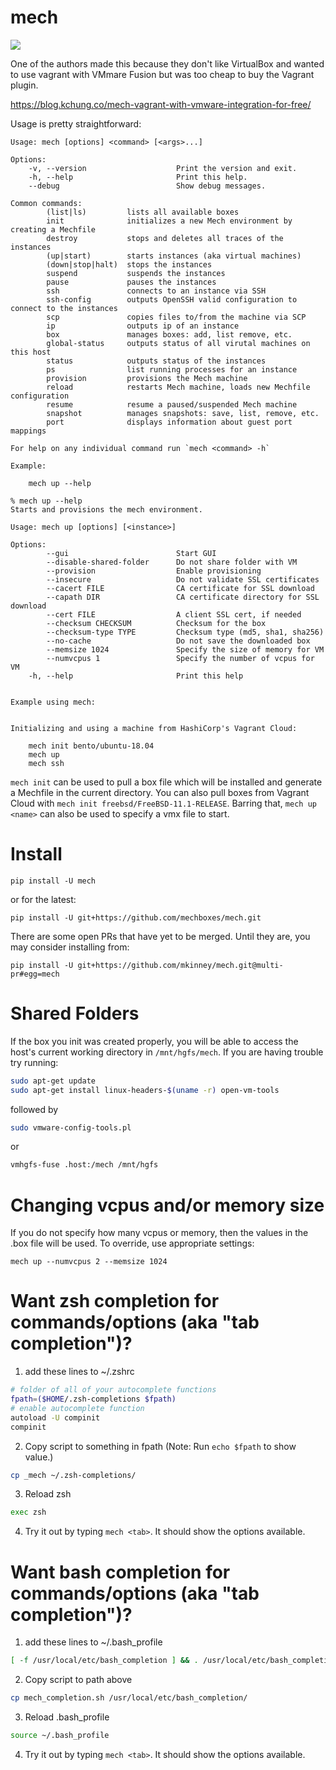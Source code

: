 # mech

![](https://github.com/actions/mkinney/mech/workflows/Python%20packaage/badge.svg)

One of the authors made this because they don't like VirtualBox and wanted to use vagrant
with VMmare Fusion but was too cheap to buy the Vagrant plugin.

https://blog.kchung.co/mech-vagrant-with-vmware-integration-for-free/

Usage is pretty straightforward:

```
Usage: mech [options] <command> [<args>...]

Options:
    -v, --version                    Print the version and exit.
    -h, --help                       Print this help.
    --debug                          Show debug messages.

Common commands:
        (list|ls)         lists all available boxes
        init              initializes a new Mech environment by creating a Mechfile
        destroy           stops and deletes all traces of the instances
        (up|start)        starts instances (aka virtual machines)
        (down|stop|halt)  stops the instances
        suspend           suspends the instances
        pause             pauses the instances
        ssh               connects to an instance via SSH
        ssh-config        outputs OpenSSH valid configuration to connect to the instances
        scp               copies files to/from the machine via SCP
        ip                outputs ip of an instance
        box               manages boxes: add, list remove, etc.
        global-status     outputs status of all virutal machines on this host
        status            outputs status of the instances
        ps                list running processes for an instance
        provision         provisions the Mech machine
        reload            restarts Mech machine, loads new Mechfile configuration
        resume            resume a paused/suspended Mech machine
        snapshot          manages snapshots: save, list, remove, etc.
        port              displays information about guest port mappings

For help on any individual command run `mech <command> -h`

Example:

    mech up --help

% mech up --help
Starts and provisions the mech environment.

Usage: mech up [options] [<instance>]

Options:
        --gui                        Start GUI
        --disable-shared-folder      Do not share folder with VM
        --provision                  Enable provisioning
        --insecure                   Do not validate SSL certificates
        --cacert FILE                CA certificate for SSL download
        --capath DIR                 CA certificate directory for SSL download
        --cert FILE                  A client SSL cert, if needed
        --checksum CHECKSUM          Checksum for the box
        --checksum-type TYPE         Checksum type (md5, sha1, sha256)
        --no-cache                   Do not save the downloaded box
        --memsize 1024               Specify the size of memory for VM
        --numvcpus 1                 Specify the number of vcpus for VM
    -h, --help                       Print this help


Example using mech:


Initializing and using a machine from HashiCorp's Vagrant Cloud:

    mech init bento/ubuntu-18.04
    mech up
    mech ssh
```

`mech init` can be used to pull a box file which will be installed and
generate a Mechfile in the current directory. You can also pull boxes
from Vagrant Cloud with `mech init freebsd/FreeBSD-11.1-RELEASE`.
Barring that, `mech up <name>` can also be used to specify a vmx file
to start.

# Install

`pip install -U mech`

or for the latest:

`pip install -U git+https://github.com/mechboxes/mech.git`

There are some open PRs that have yet to be merged. Until they are, you may consider
installing from:

`pip install -U git+https://github.com/mkinney/mech.git@multi-pr#egg=mech`

# Shared Folders

If the box you init was created properly, you will be able to access
the host's current working directory in `/mnt/hgfs/mech`. If you are
having trouble try running:

```bash
sudo apt-get update
sudo apt-get install linux-headers-$(uname -r) open-vm-tools
```

followed by

```bash
sudo vmware-config-tools.pl
```

or

```bash
vmhgfs-fuse .host:/mech /mnt/hgfs
```

# Changing vcpus and/or memory size

If you do not specify how many vcpus or memory, then the values
in the .box file will be used. To override, use appropriate settings:

`mech up --numvcpus 2 --memsize 1024`


# Want zsh completion for commands/options (aka "tab completion")?
1. add these lines to ~/.zshrc

```bash
# folder of all of your autocomplete functions
fpath=($HOME/.zsh-completions $fpath)
# enable autocomplete function
autoload -U compinit
compinit
```

2. Copy script to something in fpath (Note: Run `echo $fpath` to show value.)

```bash
cp _mech ~/.zsh-completions/
```

3. Reload zsh

```bash
exec zsh
```

4. Try it out by typing `mech <tab>`. It should show the options available.

# Want bash completion for commands/options (aka "tab completion")?
1. add these lines to ~/.bash_profile

```bash
[ -f /usr/local/etc/bash_completion ] && . /usr/local/etc/bash_completion
```

2. Copy script to path above

```bash
cp mech_completion.sh /usr/local/etc/bash_completion/
```

3. Reload .bash_profile

```bash
source ~/.bash_profile
```

4. Try it out by typing `mech <tab>`. It should show the options available.
